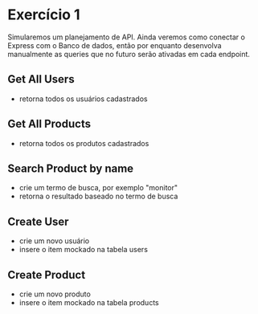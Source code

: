 # Exercício 1
Simularemos um planejamento de API.
Ainda veremos como conectar o Express com o Banco de dados, então por enquanto desenvolva manualmente as queries que no futuro serão ativadas em cada endpoint.

## Get All Users
* retorna todos os usuários cadastrados
## Get All Products
* retorna todos os produtos cadastrados
## Search Product by name
* crie um termo de busca, por exemplo "monitor"
* retorna o resultado baseado no termo de busca
## Create User
* crie um novo usuário
* insere o item mockado na tabela users
## Create Product
* crie um novo produto
* insere o item mockado na tabela products